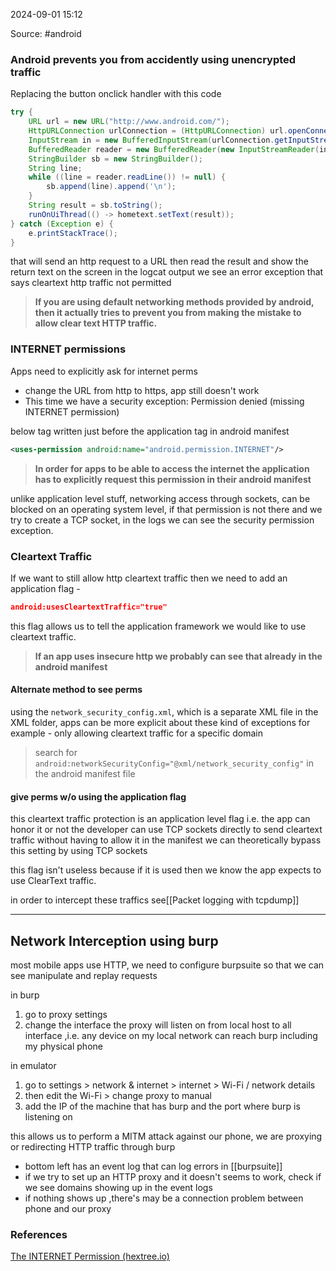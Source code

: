 
2024-09-01 15:12

Source: #android 
### Android prevents you from accidently using unencrypted traffic 

Replacing the button onclick handler with this code
```java
try {  
    URL url = new URL("http://www.android.com/");  
    HttpURLConnection urlConnection = (HttpURLConnection) url.openConnection();  
    InputStream in = new BufferedInputStream(urlConnection.getInputStream());  
    BufferedReader reader = new BufferedReader(new InputStreamReader(in));  
    StringBuilder sb = new StringBuilder();  
    String line;  
    while ((line = reader.readLine()) != null) {  
        sb.append(line).append('\n');  
    }  
    String result = sb.toString();  
    runOnUiThread(() -> hometext.setText(result));  
} catch (Exception e) {  
    e.printStackTrace();  
}
```
that will send an http request to a URL then read the result and show the return text on the screen 
in the logcat output we see an error exception that says cleartext http traffic not permitted

> **If you are using default networking methods provided by android, then it actually tries to prevent you from making the mistake to allow clear text HTTP traffic.**
### INTERNET permissions

Apps need to explicitly ask for internet perms
- change the URL from http to https, app still doesn't work 
- This time we have a security exception: Permission denied (missing INTERNET permission)

below tag written just before the application tag in android manifest
```xml
<uses-permission android:name="android.permission.INTERNET"/>
```
> **In order for apps to be able to access the internet the application has to explicitly request this permission in their android manifest**

unlike application level stuff, networking access through sockets, can be blocked on an operating system level,
if that permission is not there and we try to create a TCP socket, in the logs we can see the security permission exception.
### Cleartext Traffic 

If we want to still allow http cleartext traffic then we need to add an application flag -
```json
android:usesCleartextTraffic="true"
```
this flag allows us to tell the application framework we would like to use cleartext traffic.

> **If an app uses insecure http we probably can see that already in the android manifest** 
#### Alternate method to see perms

using the `network_security_config.xml`, which is a separate XML file in the XML folder, 
apps can be more explicit about these kind of exceptions 
for example - only allowing cleartext traffic for a specific domain 

> search for `android:networkSecurityConfig="@xml/network_security_config"` in the android manifest file 
#### give perms w/o using the application flag 

this cleartext traffic protection is an application level flag i.e. the app can honor it or not
the developer can use TCP sockets directly to send cleartext traffic without having to allow it in the manifest 
we can theoretically bypass this setting by using TCP sockets 

this flag isn't useless because if it is used then we know the app expects to use ClearText traffic. 

in order to intercept these traffics see[[Packet logging with tcpdump]]

---

## Network Interception using burp

most mobile apps use HTTP, we need to configure burpsuite so that we can see manipulate and replay requests

in burp 
1. go to proxy settings
2. change the interface the proxy will listen on from local host to all interface ,i.e. any device on my local network can reach burp including my physical phone 

in emulator
1. go to settings > network & internet > internet > Wi-Fi / network details 
2. then edit the Wi-Fi > change proxy to manual 
3. add the IP of the machine that has burp and the port where burp is listening on 

this allows us to perform a MITM attack against our phone, we are proxying or redirecting HTTP traffic through burp 

- bottom left has an event log that can log errors in [[burpsuite]]
- if we try to set up an HTTP proxy and it doesn't  seems to work, check if we see domains showing up in the event logs
- if nothing shows up ,there's may be a connection problem between phone and our proxy 


### References
[The INTERNET Permission (hextree.io)](https://app.hextree.io/courses/network-interception/android-networking-basics/the-internet-permission)